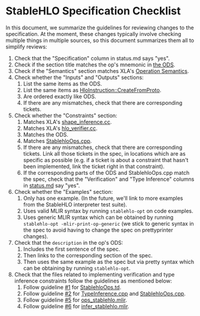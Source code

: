 # StableHLO Specification Checklist

In this document, we summarize the guidelines for reviewing changes to the
specification. At the moment, these changes typically involve checking multiple
things in multiple sources, so this document summarizes them all to simplify
reviews:

  1. Check that the "Specification" column in status.md says "yes".
  1. Check if the section title matches the op's mnemonic in
     [the ODS](https://github.com/openxla/stablehlo/blob/main/stablehlo/dialect/StablehloOps.td).
  1. Check if the "Semantics" section matches XLA's
     [Operation Semantics](https://www.tensorflow.org/xla/operation_semantics).
  1. Check whether the "Inputs" and "Outputs" sections:
      1. List the same items as the ODS.
      1. List the same items as [HloInstruction::CreateFromProto](https://github.com/openxla/xla/blob/main/xla/hlo/ir/hlo_instruction.cc).
      1. Are ordered exactly like ODS.
      1. If there are any mismatches, check that there are corresponding
         tickets.
  1. Check whether the "Constraints" section:
      1. Matches XLA's
         [shape_inference.cc](https://github.com/openxla/xla/blob/main/xla/service/shape_inference.cc).
      1. Matches XLA's
         [hlo_verifier.cc](https://github.com/openxla/xla/blob/main/xla/service/hlo_verifier.cc).
      1. Matches the ODS.
      1. Matches
         [StablehloOps.cpp](https://github.com/openxla/stablehlo/blob/main/stablehlo/dialect/StablehloOps.cpp).
      1. If there are any mismatches, check that there are corresponding
         tickets. Link all those tickets in the spec, in locations which are
         as specific as possible (e.g. if a ticket is about a constraint that
         hasn't been implemented, link the ticket right in that constraint).
      1. If the corresponding parts of the ODS and StablehloOps.cpp match the
         spec, check that the "Verification" and "Type Inference" columns in
         [status.md](https://github.com/openxla/stablehlo/blob/main/docs/status.md)
         say "yes".
  1. Check whether the "Examples" section:
      1. Only has one example. (In the future, we'll link to more examples from
         the StableHLO interpreter test suite).
      1. Uses valid MLIR syntax by running `stablehlo-opt` on code examples.
      1. Uses generic MLIR syntax which can be obtained by running
         `stablehlo-opt -mlir-print-op-generic` (we stick to generic syntax in
         the spec to avoid having to change the spec on prettyprinter changes).
  1. Check that the `description` in the op's ODS:
      1. Includes the first sentence of the spec.
      1. Then links to the corresponding section of the spec.
      1. Then uses the same example as the spec but via pretty syntax which can
         be obtaining by running `stablehlo-opt`.
  1. Check that the files related to implementing verification and type
     inference constraints follow the guidelines as mentioned below:
      1. Follow guideline [#1](https://github.com/openxla/stablehlo/blob/main/docs/reference_checklist.md#after-implementing-the-op)
         for [StablehloOps.td](https://github.com/openxla/stablehlo/blob/main/stablehlo/dialect/StablehloOps.td).
      1. Follow guideline [#2](https://github.com/openxla/stablehlo/blob/main/docs/reference_checklist.md#after-implementing-the-op)
         for [TypeInference.cpp](https://github.com/openxla/stablehlo/blob/main/stablehlo/dialect/TypeInference.cpp)
         and [StablehloOps.cpp](https://github.com/openxla/stablehlo/blob/main/stablehlo/dialect/StablehloOps.cpp).
      1. Follow guideline [#5](https://github.com/openxla/stablehlo/blob/main/docs/reference_checklist.md#after-implementing-the-op)
         for [ops_stablehlo.mlir](https://github.com/openxla/stablehlo/blob/main/stablehlo/tests/ops_stablehlo.mlir).
      1. Follow guideline [#6](https://github.com/openxla/stablehlo/blob/main/docs/reference_checklist.md#after-implementing-the-op)
         for [infer_stablehlo.mlir](https://github.com/openxla/stablehlo/blob/main/stablehlo/tests/infer_stablehlo.mlir).
